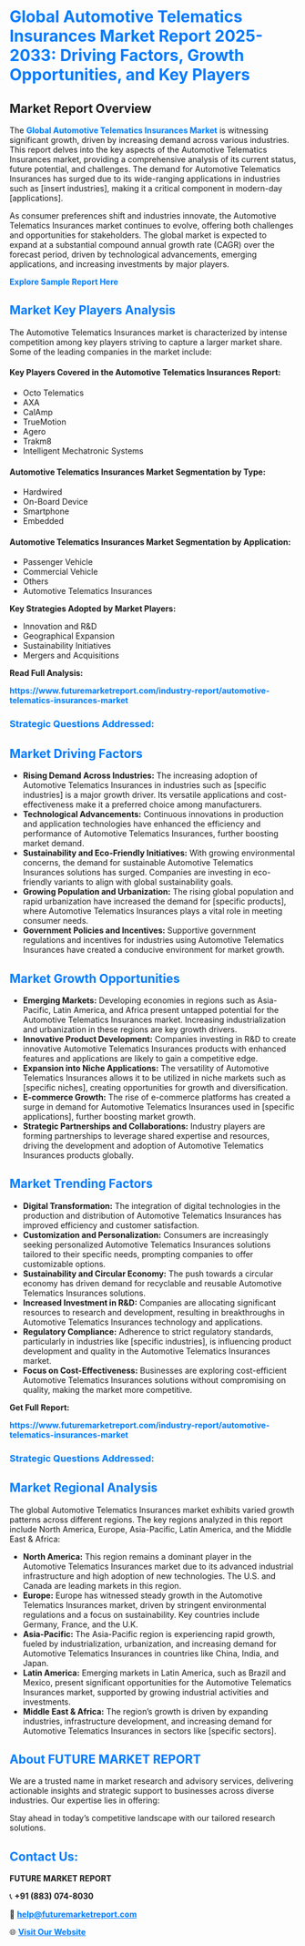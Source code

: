<h1 style="color: #007BFF;">Global Automotive Telematics Insurances Market Report 2025-2033: Driving Factors, Growth Opportunities, and Key Players</h1>

<section id="overview">
<h2>Market Report Overview</h2>
<p>The <a href="https://www.futuremarketreport.com/industry-report/automotive-telematics-insurances-market" style="color: #007BFF; text-decoration: none;"><strong>Global Automotive Telematics Insurances Market</strong></a> is witnessing significant growth, driven by increasing demand across various industries. This report delves into the key aspects of the Automotive Telematics Insurances market, providing a comprehensive analysis of its current status, future potential, and challenges. The demand for Automotive Telematics Insurances has surged due to its wide-ranging applications in industries such as [insert industries], making it a critical component in modern-day [applications].</p>
<p>As consumer preferences shift and industries innovate, the Automotive Telematics Insurances market continues to evolve, offering both challenges and opportunities for stakeholders. The global market is expected to expand at a substantial compound annual growth rate (CAGR) over the forecast period, driven by technological advancements, emerging applications, and increasing investments by major players.</p>
</section>

<section id="overview">
<p><a href="https://www.futuremarketreport.com/request-sample/reportId=126331" style="color: #007BFF; text-decoration: none;"><strong>Explore Sample Report Here</strong></a></p>
</section>

<section id="key-players">
<h2 style="color: #007BFF;">Market Key Players Analysis</h2>
<p>The Automotive Telematics Insurances market is characterized by intense competition among key players striving to capture a larger market share. Some of the leading companies in the market include:</p>
<h4>Key Players Covered in the Automotive Telematics Insurances Report:</h4>
<ul><li>Octo Telematics</li><li>AXA</li><li>CalAmp</li><li>TrueMotion</li><li>Agero</li><li>Trakm8</li><li>Intelligent Mechatronic Systems</li></ul>
<h4>Automotive Telematics Insurances Market Segmentation by Type:</h4>
<ul><li>Hardwired</li><li>On-Board Device</li><li>Smartphone</li><li>Embedded</li></ul>

<h4>Automotive Telematics Insurances Market Segmentation by Application:</h4>
<ul><li>Passenger Vehicle</li><li>Commercial Vehicle</li><li>Others</li><li>Automotive Telematics Insurances</li></ul>
<p><strong>Key Strategies Adopted by Market Players:</strong></p>
<ul>
<li>Innovation and R&D</li>
<li>Geographical Expansion</li>
<li>Sustainability Initiatives</li>
<li>Mergers and Acquisitions</li>
</ul>
</section>

<section>
<p><strong>Read Full Analysis: </strong></p><a href="https://www.futuremarketreport.com/industry-report/automotive-telematics-insurances-market" style="color: #007BFF; text-decoration: none;"><strong>https://www.futuremarketreport.com/industry-report/automotive-telematics-insurances-market</strong></a>
<h3 style="color: #007BFF;">Strategic Questions Addressed:</h3>
</section>

<section id="driving-factors">
<h2 style="color: #007BFF;">Market Driving Factors</h2>
<ul>
<li><strong>Rising Demand Across Industries:</strong> The increasing adoption of Automotive Telematics Insurances in industries such as [specific industries] is a major growth driver. Its versatile applications and cost-effectiveness make it a preferred choice among manufacturers.</li>
<li><strong>Technological Advancements:</strong> Continuous innovations in production and application technologies have enhanced the efficiency and performance of Automotive Telematics Insurances, further boosting market demand.</li>
<li><strong>Sustainability and Eco-Friendly Initiatives:</strong> With growing environmental concerns, the demand for sustainable Automotive Telematics Insurances solutions has surged. Companies are investing in eco-friendly variants to align with global sustainability goals.</li>
<li><strong>Growing Population and Urbanization:</strong> The rising global population and rapid urbanization have increased the demand for [specific products], where Automotive Telematics Insurances plays a vital role in meeting consumer needs.</li>
<li><strong>Government Policies and Incentives:</strong> Supportive government regulations and incentives for industries using Automotive Telematics Insurances have created a conducive environment for market growth.</li>
</ul>
</section>

<section id="growth-opportunities">
<h2 style="color: #007BFF;">Market Growth Opportunities</h2>
<ul>
<li><strong>Emerging Markets:</strong> Developing economies in regions such as Asia-Pacific, Latin America, and Africa present untapped potential for the Automotive Telematics Insurances market. Increasing industrialization and urbanization in these regions are key growth drivers.</li>
<li><strong>Innovative Product Development:</strong> Companies investing in R&D to create innovative Automotive Telematics Insurances products with enhanced features and applications are likely to gain a competitive edge.</li>
<li><strong>Expansion into Niche Applications:</strong> The versatility of Automotive Telematics Insurances allows it to be utilized in niche markets such as [specific niches], creating opportunities for growth and diversification.</li>
<li><strong>E-commerce Growth:</strong> The rise of e-commerce platforms has created a surge in demand for Automotive Telematics Insurances used in [specific applications], further boosting market growth.</li>
<li><strong>Strategic Partnerships and Collaborations:</strong> Industry players are forming partnerships to leverage shared expertise and resources, driving the development and adoption of Automotive Telematics Insurances products globally.</li>
</ul>
</section>

<section id="trending-factors">
<h2 style="color: #007BFF;">Market Trending Factors</h2>
<ul>
<li><strong>Digital Transformation:</strong> The integration of digital technologies in the production and distribution of Automotive Telematics Insurances has improved efficiency and customer satisfaction.</li>
<li><strong>Customization and Personalization:</strong> Consumers are increasingly seeking personalized Automotive Telematics Insurances solutions tailored to their specific needs, prompting companies to offer customizable options.</li>
<li><strong>Sustainability and Circular Economy:</strong> The push towards a circular economy has driven demand for recyclable and reusable Automotive Telematics Insurances solutions.</li>
<li><strong>Increased Investment in R&D:</strong> Companies are allocating significant resources to research and development, resulting in breakthroughs in Automotive Telematics Insurances technology and applications.</li>
<li><strong>Regulatory Compliance:</strong> Adherence to strict regulatory standards, particularly in industries like [specific industries], is influencing product development and quality in the Automotive Telematics Insurances market.</li>
<li><strong>Focus on Cost-Effectiveness:</strong> Businesses are exploring cost-efficient Automotive Telematics Insurances solutions without compromising on quality, making the market more competitive.</li>
</ul>
</section>

<section>
<p><strong>Get Full Report: </strong></p><a href="https://www.futuremarketreport.com/industry-report/automotive-telematics-insurances-market" style="color: #007BFF; text-decoration: none;"><strong>https://www.futuremarketreport.com/industry-report/automotive-telematics-insurances-market</strong></a>
<h3 style="color: #007BFF;">Strategic Questions Addressed:</h3>
</section>


<section id="regional-analysis">
<h2 style="color: #007BFF;">Market Regional Analysis</h2>
<p>The global Automotive Telematics Insurances market exhibits varied growth patterns across different regions. The key regions analyzed in this report include North America, Europe, Asia-Pacific, Latin America, and the Middle East & Africa:</p>
<ul>
<li><strong>North America:</strong> This region remains a dominant player in the Automotive Telematics Insurances market due to its advanced industrial infrastructure and high adoption of new technologies. The U.S. and Canada are leading markets in this region.</li>
<li><strong>Europe:</strong> Europe has witnessed steady growth in the Automotive Telematics Insurances market, driven by stringent environmental regulations and a focus on sustainability. Key countries include Germany, France, and the U.K.</li>
<li><strong>Asia-Pacific:</strong> The Asia-Pacific region is experiencing rapid growth, fueled by industrialization, urbanization, and increasing demand for Automotive Telematics Insurances in countries like China, India, and Japan.</li>
<li><strong>Latin America:</strong> Emerging markets in Latin America, such as Brazil and Mexico, present significant opportunities for the Automotive Telematics Insurances market, supported by growing industrial activities and investments.</li>
<li><strong>Middle East & Africa:</strong> The region’s growth is driven by expanding industries, infrastructure development, and increasing demand for Automotive Telematics Insurances in sectors like [specific sectors].</li>
</ul>
</section>

<footer>
<h2 style="color: #007BFF;">About FUTURE MARKET REPORT</h2>
<p>We are a trusted name in market research and advisory services, delivering actionable insights and strategic support to businesses across diverse industries. Our expertise lies in offering:</p>

<p>Stay ahead in today’s competitive landscape with our tailored research solutions.</p>

<h2 style="color: #007BFF;">Contact Us:</h2>
<p><strong>FUTURE MARKET REPORT</strong></p>
<p>📞 <strong>+91 (883) 074-8030</strong></p>
<p>📧 <strong><a href="mailto:help@futuremarketreport.com" style="color: #007BFF;">help@futuremarketreport.com</a></strong></p>
<p>🌐 <strong><a href="https://www.futuremarketreport.com/" style="color: #007BFF;">Visit Our Website</a></strong></p>
</footer>
